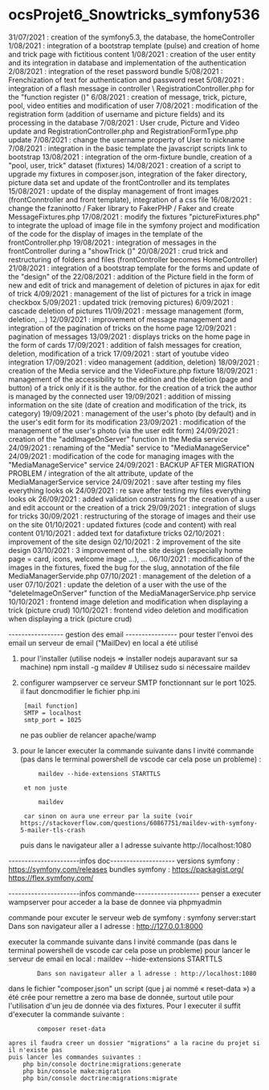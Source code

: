 # ocsProjet6_Snowtricks_symfony536
31/07/2021 : creation of the symfony5.3, the database, the homeController
1/08/2021 : integration of a bootstrap template (pulse) and creation of home and trick page with fictitious content
1/08/2021 : creation of the user entity and its integration in database and implementation of the authentication
2/08/2021 : integration of the reset password bundle 
5/08/2021 : Frenchization of text for authentication and password reset 
5/08/2021 : integration of a flash message in controller \ RegistrationController.php for the "function register ()"
6/08/2021 : creation of message, trick, picture, pool, video entities and modification of user 
7/08/2021 : modification of the registration form (addition of username and picture fields) and its processing in the database
7/08/2021 : User crude, Picture and Video update and RegistrationController.php and RegistrationFormType.php update
7/08/2021 : change the username property of User to nickname
7/08/2021 : integration in the basic template the javascript scripts link to bootstrap
13/08/2021 : integration of the orm-fixture bundle, creation of a "pool, user, trick" dataset (fixtures)
14/08/2021 : creation of a script to upgrade my fixtures in composer.json, integration of the faker directory, picture data set and update of the frontController and its templates
15/08/2021 : update of the display management of front images (frontConntroller and front template), integration of a css file
16/08/2021 : change the fzaninotto / Faker library to FakerPHP / Faker and create MessageFixtures.php
17/08/2021 : modify the fixtures "pictureFixtures.php" to integrate the upload of image file in the symfony project and modification of the code for the display of images in the template of the frontController.php
19/08/2021 : integration of messages in the frontController during a "showTrick ()"
20/08/2021 : crud trick and restructuring of folders and files (frontController becomes HomeController)
21/08/2021 : integration of a bootstrap template for the forms and update of the "design" of the 
22/08/2021 : addition of the Picture field in the form of new and edit of trick and management of deletion of pictures in ajax for edit of trick
4/09/2021 : management of the list of pictures for a trick in image checkbox 
5/09/2021 : updated trick (removing pictures)
6/09/2021 : cascade deletion of pictures
11/09/2021 : message management (form, deletion, ...)
12/09/2021 : improvement of message management and integration of the pagination of tricks on the home page 
12/09/2021 : pagination of messages
13/09/2021 : displays tricks on the home page in the form of cards
17/09/2021 : addition of falsh messages for creation, deletion, modification of a trick
17/09/2021 : start of youtube video integration
17/09/2021 : video management (addition, deletion)
18/09/2021 : creation of the Media service and the VideoFixture.php fixture
18/09/2021 : management of the accessibility to the edition and the deletion (page and button) of a trick only if it is the author. for the creation of a trick the author is managed by the connected user
19/09/2021 : addition of missing information on the site (date of creation and modification of the trick, its category)
19/09/2021 : management of the user's photo (by default) and in the user's edit form for its modification
23/09/2021 : modification of the management of the user's photo (via the user edit form)
24/09/2021 : creation of the "addImageOnServer" function in the Media service
24/09/2021 : renaming of the "Media" service to "MediaManageService"
24/09/2021 : modification of the code for managing images with the "MediaManageService" service 
24/09/2021 : BACKUP AFTER MIGRATION PROBLEM / integration of the alt attribute, update of the MediaManagerService service 
24/09/2021 : save after testing my files everything looks ok
24/09/2021 : re save after testing my files everything looks ok
26/09/2021 : added validation constraints for the creation of a user and edit account or the creation of a trick
29/09/2021 : integration of slugs for tricks
30/09/2021 : restructuring of the storage of images and their use on the site
01/10/2021 : updated fixtures (code and content) with real content
01/10/2021 : added text for datafixture tricks
02/10/2021 : improvement of the site design
02/10/2021 : 2 improvement of the site design
03/10/2021 : 3 improvement of the site design (especially home page = card, icons, welcome image ...), ... 
06/10/2021 : modification of the images in the fixtures, fixed the bug for the slug, annotation of the file MediaManagerServide.php
07/10/2021 : management of the deletion of a user
07/10/2021 : update the deletion of a user with the use of the "deleteImageOnServer" function of the MediaManagerService.php service
10/10/2021 : frontend image deletion and modification when displaying a trick (picture crud)
10/10/2021 : frontend video deletion and modification when displaying a trick (picture crud)


----------------- gestion des email ----------------
pour tester l'envoi des email un serveur de email ("MailDev) en local a été utilisé

1) pour l'installer (utilise nodejs => installer nodejs auparavant sur sa machine)
    npm install -g maildev # Utilisez sudo si nécessaire
    maildev

2) configurer wampserver
    ce serveur SMTP fonctionnant sur le port 1025.
    il faut doncmodifier le fichier php.ini

        [mail function]
        SMTP = localhost
        smtp_port = 1025

    ne pas oublier de relancer apache/wamp
3) pour le lancer
    executer la commande suivante dans l invité commande (pas dans le terminal powershell de vscode car cela pose un probleme) :
            
            maildev --hide-extensions STARTTLS
        
        et non juste
            
            maildev

        car sinon on aura une erreur par la suite (voir https://stackoverflow.com/questions/60867751/maildev-with-symfony-5-mailer-tls-crash

    puis dans le navigateur aller a l adresse suivante
    http://localhost:1080


----------------------infos doc--------------------
versions symfony : https://symfony.com/releases
bundles symfony :
    https://packagist.org/
    https://flex.symfony.com/

----------------------infos commande--------------------
penser a executer wampserver pour acceder a la base de donnee via phpmyadmin

commande pour excuter le serveur web de symfony :
    symfony server:start
    Dans son navigateur aller a l adresse : http://127.0.0.1:8000

 executer la commande suivante dans l invité commande (pas dans le terminal powershell de vscode car cela pose un probleme) pour lancer le serveur de email en local : 
            maildev --hide-extensions STARTTLS

            Dans son navigateur aller a l adresse : http://localhost:1080

dans le fichier "composer.json" un script (que j ai nommé « reset-data ») a été crée pour remettre a zero ma base de donnée, surtout utile pour l'utilisation d'un jeu de donnée via des fixtures. Pour l executer il suffit d'executer la commande suivante :
            
            composer reset-data
    
    apres il faudra creer un dossier "migrations" a la racine du projet si il n'existe pas
    puis lancer les commandes suivantes :
        php bin/console doctrine:migrations:generate
        php bin/console make:migration
        php bin/console doctrine:migrations:migrate